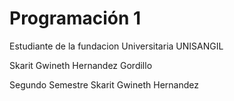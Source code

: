 
# Programación 1

Estudiante de la fundacion Universitaria UNISANGIL

Skarit Gwineth Hernandez Gordillo

Segundo Semestre 
Skarit 
Gwineth
Hernandez 

